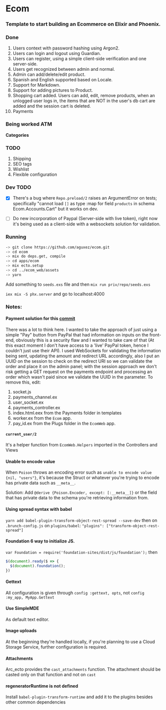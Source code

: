 # Ecom

### Template to start building an Ecommerce on Elixir and Phoenix.

### Done

1. Users context with password hashing using Argon2.
2. Users can login and logout using Guardian.
3. Users can register, using a simple client-side verification and one server-side.
4. Users get recognized between admin and normal.
5. Admin can add/delete/edit product.
6. Spanish and English supported based on Locale.
7. Support for Markdown.
8. Support for adding pictures to Product.
9. Shopping cart added. Users can add, edit, remove products, when an unlogged user logs in, the items that are NOT in the user's db cart are added and the session cart is deleted.
10. Payments

### Being worked ATM
**Categories**


### TODO
1. Shipping
2. SEO tags
3. Wishlist
4. Flexible configuration

### Dev TODO
- [x] There's a bug where `Repo.preload/2` raises an ArgumentError on tests; specifically "cannot load `[]` as type :map for field `products` in schema Ecom.Accounts.Cart" but it works on dev.

- [ ] Do new incorporation of Paypal (Server-side with live token), right now it's being used as a client-side with a websockets solution for validation.

### Running

```sh
-> git clone https://github.com/aguxez/ecom.git
-> cd ecom
-> mix do deps.get, compile
-> cd apps/ecom
-> mix ecto.setup
-> cd ../ecom_web/assets
-> yarn
```

Add something to  `seeds.exs` file and then `mix run priv/repo/seeds.exs`

`iex mix -S phx.server` and go to localhost:4000

### Notes:
#### Payment solution for this [commit](https://github.com/aguxez/ecom/commit/42d5ca76f69ef705113db8b04c36e5b7b997937b)
There was a lot to think here. I wanted to take the approach of just using a simple "Pay" button from PayPal that had information on inputs on the front-end, obviously this is a security flaw and I wanted to take care of that (At this exact moment I don't have access to a 'live' PayPal token, hence I couldn't just use their API). I used WebSockets for validating the information being sent, updating the amount and redirect URL accordingly, also I put an UUID on the session to check on the redirect URI so we can validate the order and place it on the admin panel; with the session approach we don't risk getting a GET request on the payments endpoint and processing an order which wasn't paid since we validate the UUID in the parameter. To remove this, edit:

1. socket.js
2. payments_channel.ex
3. user_socket.ex
4. payments_controller.ex
5. index.html.eex from the Payments folder in templates
6. worker.ex from the `Ecom` app.
7. pay_id.ex from the Plugs folder in the `EcomWeb` app.

#### `current_user/2`
It's a helper function from `EcomWeb.Helpers` imported in the Controllers and Views

#### Unable to encode value
When `Poison` throws an encoding error such as `unable to encode value {nil, "users"}`, it's because the Struct or whatever you're trying to encode has private data such as `__meta__`.

Solution: Add `@derive {Poison.Encoder, except: [:__meta__]}` or the field that has private data to the schema you're retrieving information from.

#### Using spread syntax with babel
`yarn add babel-plugin-transform-object-rest-spread --save-dev` then on `.brunch-config.js` on `plugins/babel`: `"plugins": ["transform-object-rest-spread"]`

#### Foundation 6 way to initialize JS.

`var Foundation = require('foundation-sites/dist/js/foundation');` then
```js
$(document).ready($ => {
  $(document).foundation();
})
```

#### Gettext
All configuration is given through `config :gettext, opts`, not `config :my_app, MyApp.Gettext`

#### Use SimpleMDE
As default text editor.

#### Image uploads
At the beginning they're handled locally, if you're planning to use a Cloud Storage Service, further configuration is required.

#### Attachments
Arc_ecto provides the `cast_attachments` function. The attachment should be casted only on that function and not on `cast`

#### regeneratorRuntime is not defined
Install `babel-plugin-transform-runtime` and add it to the plugins besides other common dependencies
